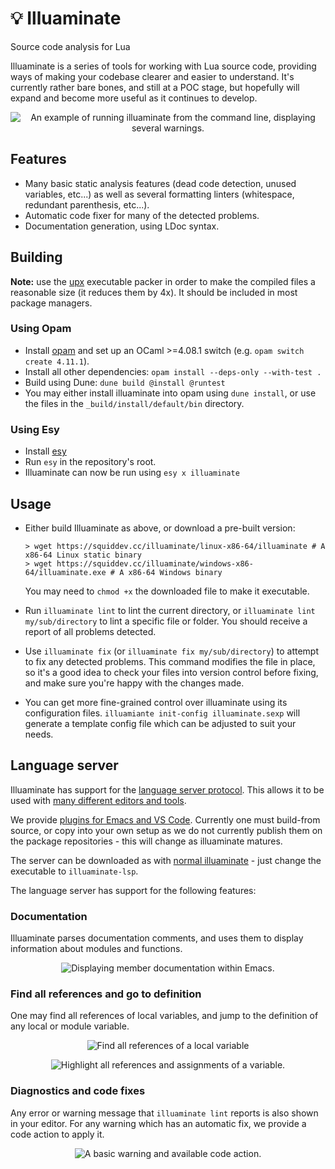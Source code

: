 # 💡 Illuaminate
Source code analysis for Lua

Illuaminate is a series of tools for working with Lua source code, providing
ways of making your codebase clearer and easier to understand. It's currently
rather bare bones, and still at a POC stage, but hopefully will expand and
become more useful as it continues to develop.

<p align="center">
<img src="doc/example.png"
  alt="An example of running illuaminate from the command line, displaying several warnings."
  title="Running illuaminate from the command line" />
</p>

## Features
 - Many basic static analysis features (dead code detection, unused variables,
   etc...) as well as several formatting linters (whitespace, redundant
   parenthesis, etc...).
 - Automatic code fixer for many of the detected problems.
 - Documentation generation, using LDoc syntax.

## Building

**Note:** use the [upx][] executable packer in order to make the compiled
files a reasonable size (it reduces them by 4x). It should be included in most
package managers.

### Using Opam
 - Install [opam][] and set up an OCaml >=4.08.1 switch (e.g. `opam switch create
   4.11.1`).
 - Install all other dependencies: `opam install --deps-only --with-test .`
 - Build using Dune: `dune build @install @runtest`
 - You may either install illuaminate into opam using `dune install`, or use the
   files in the `_build/install/default/bin` directory.

### Using Esy
 - Install [esy][]
 - Run `esy` in the repository's root.
 - Illuaminate can now be run using `esy x illuaminate`

## Usage
 - Either build Illuaminate as above, or download a pre-built version:
   ```
   > wget https://squiddev.cc/illuaminate/linux-x86-64/illuaminate # A x86-64 Linux static binary
   > wget https://squiddev.cc/illuaminate/windows-x86-64/illuaminate.exe # A x86-64 Windows binary
   ```

   You may need to `chmod +x` the downloaded file to make it executable.

 - Run `illuaminate lint` to lint the current directory, or `illuaminate lint
   my/sub/directory` to lint a specific file or folder. You should receive a report of
   all problems detected.

 - Use `illuaminate fix` (or `illuaminate fix my/sub/directory`) to attempt to
   fix any detected problems. This command modifies the file in place, so it's a
   good idea to check your files into version control before fixing, and make
   sure you're happy with the changes made.

 - You can get more fine-grained control over illuaminate using its
   configuration files. `illuamiante init-config illuaminate.sexp` will generate
   a template config file which can be adjusted to suit your needs.

## Language server
Illuaminate has support for the [language server protocol][lsp]. This allows it
to be used with [many different editors and tools][lsp_editors].

We provide [plugins for Emacs and VS Code][editor_tree]. Currently one must
build-from source, or copy into your own setup as we do not currently publish
them on the package repositories - this will change as illuaminate matures.

The server can be downloaded as with [normal illuaminate](#usage) - just change
the executable to `illuaminate-lsp`.

The language server has support for the following features:

### Documentation
Illuaminate parses documentation comments, and uses them to display information
about modules and functions.

<p align="center">
<img src="doc/emacs-doc.png" title="Displaying member documentation within Emacs." />
</p>

### Find all references and go to definition
One may find all references of local variables, and jump to the definition of
any local or module variable.

<p align="center">
<img src="doc/emacs-references.png" title="Find all references of a local variable" />
</p>
<p align="center">
<img src="doc/emacs-highlight.png" title="Highlight all references and assignments of a variable." />
</p>

### Diagnostics and code fixes
Any error or warning message that `illuaminate lint` reports is also shown in
your editor. For any warning which has an automatic fix, we provide a code
action to apply it.

<p align="center">
<img src="doc/emacs-warning.png" title="A basic warning and available code action." />
</p>


[opam]: https://opam.ocaml.org/doc/Install.html "Installing opam"
[omnomnom]: https://github.com/SquidDev/omnomnom "omnomnom on GitHub"
[actions]: https://github.com/features/actions "An introduction to GitHub actions"
[esy]: https://esy.sh/
[lsp]: https://microsoft.github.io/language-server-protocol "The Language Server Protocol"
[lsp_editors]: https://microsoft.github.io/language-server-protocol/implementors/tools
[editor_tree]: https://github.com/SquidDev/illuaminate/tree/master/src/editor
[upx]: https://github.com/upx/upx "upx on GitHub"
